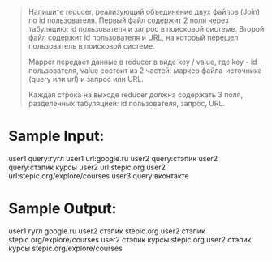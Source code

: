 > Напишите reducer, реализующий объединение двух файлов (Join) по id пользователя. Первый
> файл содержит 2 поля через табуляцию: id пользователя и запрос в поисковой системе.
> Второй файл содержит id пользователя и URL, на который перешел пользователь в поисковой
> системе.
>
> Mapper передает данные в reducer в виде key / value, где key - id пользователя, value
> состоит из 2 частей: маркер файла-источника (query или url) и запрос или URL.
>
> Каждая строка на выходе reducer должна содержать 3 поля, разделенных табуляцией: id
> пользователя, запрос, URL.

# Sample Input:

user1	query:гугл
user1	url:google.ru
user2	query:стэпик
user2	query:стэпик курсы
user2	url:stepic.org
user2	url:stepic.org/explore/courses
user3	query:вконтакте

# Sample Output:

user1	гугл	google.ru
user2	стэпик	stepic.org
user2	стэпик	stepic.org/explore/courses
user2	стэпик курсы	stepic.org
user2	стэпик курсы	stepic.org/explore/courses
